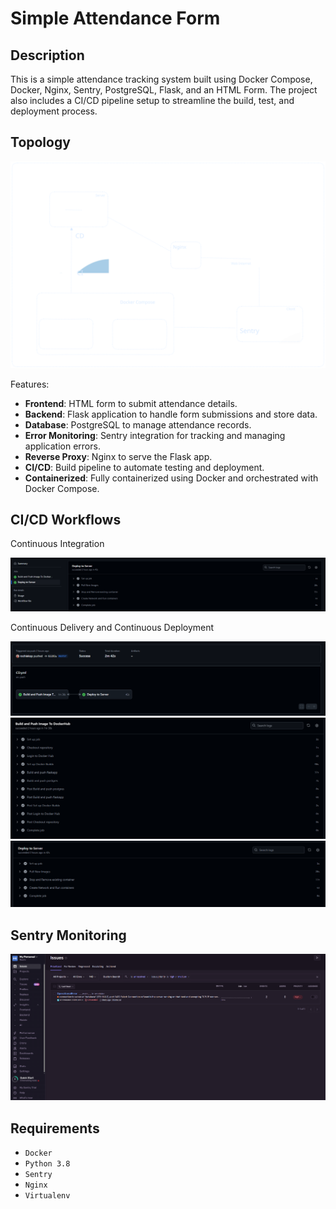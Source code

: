 # Simple Attendance Form

## Description

This is a simple attendance tracking system built using Docker Compose, Docker, Nginx, Sentry, PostgreSQL, Flask, and an HTML Form. The project also includes a CI/CD pipeline setup to streamline the build, test, and deployment process.


## Topology
<img src="img/Topology.svg"> 

Features:

- **Frontend**: HTML form to submit attendance details.
- **Backend**: Flask application to handle form submissions and store data.
- **Database**: PostgreSQL to manage attendance records.
- **Error Monitoring**: Sentry integration for tracking and managing application errors.
- **Reverse Proxy**: Nginx to serve the Flask app.
- **CI/CD**: Build pipeline to automate testing and deployment.
- **Containerized**: Fully containerized using Docker and orchestrated with Docker Compose.

## CI/CD Workflows
Continuous Integration

<img src="img/CI.png"> 

Continuous Delivery and Continuous Deployment

<img src="img/CD.png"> 
<img src="img/CD1.png"> 
<img src="img/CD2.png"> 

## Sentry Monitoring
<img src="img/Sentry.png"> 

## Requirements
- `Docker`
- `Python 3.8`
- `Sentry`
- `Nginx`
- `Virtualenv`

